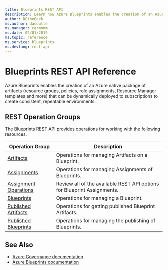```yaml
---
title: Blueprints REST API
description: Learn how Azure Blueprints enables the creation of an Azure native package of artifacts that can be dynamically deployed to subscriptions.
author: DCtheGeek
ms.author: dacoulte
ms.manager: carmonm
ms.date: 02/01/2019
ms.topic: reference
ms.service: blueprints
ms.devlang: rest-api
---
```

# Blueprints REST API Reference

Azure Blueprints enables the creation of an Azure native package of artifacts (resource groups,
policies, role assignments, Resource Manager templates and more) that can be dynamically deployed to
subscriptions to create consistent, repeatable environments.

## REST Operation Groups

The Blueprints REST API provides operations for working with the following resources.

|Operation Group | Description |
|----------------|-------------|
| [Artifacts](xref:management.azure.com.blueprints.artifacts) | Operations for managing Artifacts on a Blueprint. |
| [Assignments](xref:management.azure.com.blueprints.assignments) | Operations for managing Assignments of Blueprints. |
| [Assignment Operations](xref:management.azure.com.blueprints.assignmentoperations) | Review all of the available REST API options for Blueprint Assignments. |
| [Blueprints](xref:management.azure.com.blueprints.blueprints) | Operations for managing a Blueprint. |
| [Published Artifacts](xref:management.azure.com.blueprints.publishedartifacts) | Operations for getting published Blueprint Artifacts. |
| [Published Blueprints](xref:management.azure.com.blueprints.publishedblueprints) | Operations for managing the publishing of Blueprints. |

## See Also

- [Azure Governance documentation](https://docs.microsoft.com/azure/governance)
- [Azure Blueprints documentation](https://docs.microsoft.com/azure/governance/blueprints/overview)